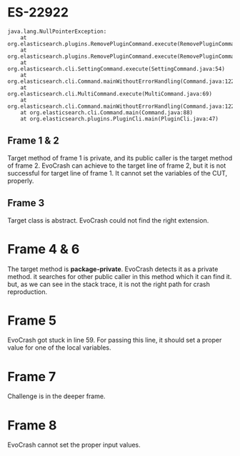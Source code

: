# ES-22922
```
java.lang.NullPointerException:
	at org.elasticsearch.plugins.RemovePluginCommand.execute(RemovePluginCommand.java:68)
	at org.elasticsearch.plugins.RemovePluginCommand.execute(RemovePluginCommand.java:59)
	at org.elasticsearch.cli.SettingCommand.execute(SettingCommand.java:54)
	at org.elasticsearch.cli.Command.mainWithoutErrorHandling(Command.java:122)
	at org.elasticsearch.cli.MultiCommand.execute(MultiCommand.java:69)
	at org.elasticsearch.cli.Command.mainWithoutErrorHandling(Command.java:122)
	at org.elasticsearch.cli.Command.main(Command.java:88)
	at org.elasticsearch.plugins.PluginCli.main(PluginCli.java:47)
```

## Frame 1 & 2
Target method of frame 1 is private, and its public caller is the target method of frame 2. EvoCrash can achieve to the target line of frame 2, but it is not successful for target line of frame 1. It cannot set the variables of the CUT, properly.

## Frame 3
Target class is abstract. EvoCrash could not find the right extension.

# Frame 4 & 6
The target method is **package-private**. EvoCrash detects it as a private method. it searches for other public caller in this method which it can find it. but, as we can see in the stack trace, it is not the right path for crash reproduction.

# Frame 5
EvoCrash got stuck in line 59. For passing this line, it should set a proper value for one of the local variables.

# Frame 7
Challenge is in the deeper frame.

# Frame 8
EvoCrash cannot set the proper input values.
